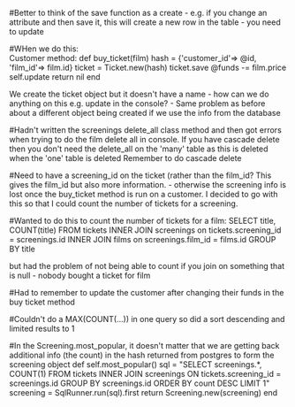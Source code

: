 #Better to think of the save function as a create - e.g. if you change an attribute and then save it, this will create a new row in the table - you need to update

#WHen we do this:   
Customer method:
def buy_ticket(film)
    hash = {'customer_id'=> @id, 'film_id'=> film.id}
    ticket = Ticket.new(hash)
    ticket.save
    @funds -= film.price
    self.update
    return nil
  end

We create the ticket object but it doesn't have a name - how can we do anything on this e.g. update in the console? - Same problem as before about a different object being created if we use the info from the database

#Hadn't written the screenings delete_all class method and then got errors when trying to do the film delete all in console. If you have cascade delete then you don't need the delete_all on the 'many' table as this is deleted when the 'one' table is deleted
Remember to do cascade delete

#Need to have a screening_id on the ticket (rather than the film_id? This gives the film_id but also more information. - otherwise the screening info is lost once the buy_ticket method is run on a customer.
  I decided to go with this so that I could count the number of tickets for a screening.

#Wanted to do this to count the number of tickets for a film:
SELECT title, COUNT(title) FROM tickets INNER JOIN screenings on tickets.screening_id = screenings.id INNER JOIN films on screenings.film_id = films.id GROUP BY title

but had the problem of not being able to count if you join on something that is null - nobody bought a ticket for film

#Had to remember to update the customer after changing their funds in the buy ticket method

#Couldn't do a MAX(COUNT(...)) in one query so did a sort descending and limited results to 1

#In the Screening.most_popular, it doesn't matter that we are getting back additional info (the count) in the hash returned from postgres to form the screening object
def self.most_popular()
  sql = "SELECT screenings.*, COUNT(1) FROM tickets INNER JOIN screenings ON tickets.screening_id = screenings.id GROUP BY screenings.id ORDER BY count DESC LIMIT 1"
  screening = SqlRunner.run(sql).first
  return Screening.new(screening)
end
